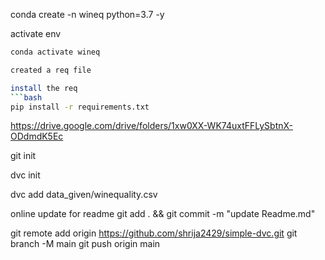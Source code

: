 
conda create -n wineq python=3.7 -y

activate env
```bash
conda activate wineq

created a req file

install the req
```bash
pip install -r requirements.txt
```


https://drive.google.com/drive/folders/1xw0XX-WK74uxtFFLySbtnX-ODdmdK5Ec

git init

dvc init

dvc add data_given/winequality.csv


online update for readme
git add . && git commit -m "update Readme.md"

git remote add origin https://github.com/shrija2429/simple-dvc.git
git branch -M main
git push origin main